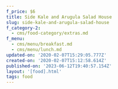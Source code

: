 ```yaml
---
f_price: $6
title: Side Kale and Arugula Salad House
slug: side-kale-and-arugula-salad-house
f_category-2:
  - cms/food-category/extras.md
f_menu:
  - cms/menu/breakfast.md
  - cms/menu/lunch.md
updated-on: '2020-02-07T15:29:05.777Z'
created-on: '2020-02-07T15:12:58.614Z'
published-on: '2023-06-12T19:40:57.154Z'
layout: '[food].html'
tags: food
---
```



